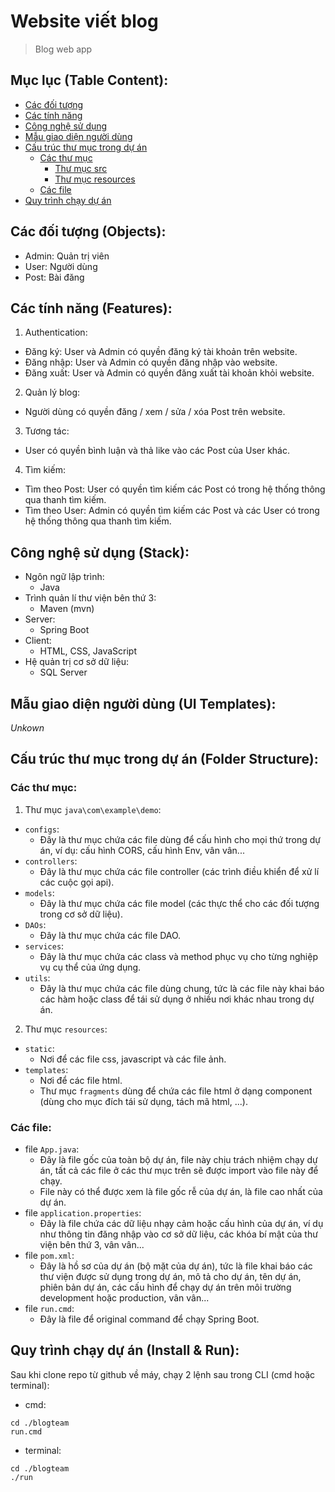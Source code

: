 # Website viết blog

> Blog web app

## Mục lục (Table Content):
- [Các đối tượng](#objects)
- [Các tính năng](#features)
- [Công nghệ sử dụng](#used-techs)
- [Mẫu giao diện người dùng](#ui-template)
- [Cấu trúc thư mục trong dự án](#folder-structure)
  - [Các thư mục](#folder-structure-folders)
    - [Thư mục src](#src-folder)
    - [Thư mục resources](#resources-folder)
  - [Các file](#folder-structure-files)
- [Quy trình chạy dự án](#app-running-procedure)

## Các đối tượng (Objects): <a name="objects"></a>
-	Admin: Quản trị viên
-	User: Người dùng
-	Post: Bài đăng

## Các tính năng (Features): <a name="features"></a>
1.	Authentication:
- Đăng ký: User và Admin có quyền đăng ký tài khoản trên website.
- Đăng nhập: User và Admin có quyền đăng nhập vào website.
- Đăng xuất: User và Admin có quyền đăng xuất tài khoản khỏi website.
2.	Quản lý blog:
- Người dùng có quyền đăng / xem / sửa / xóa Post trên website.
3.	Tương tác:
- User có quyền bình luận và thả like vào các Post của User khác.
4.	Tìm kiếm:
-	Tìm theo Post: User có quyền tìm kiếm các Post có trong hệ thống thông qua thanh tìm kiếm.
-	Tìm theo User:
Admin có quyền tìm kiếm các Post và các User có trong hệ thống thông qua thanh tìm kiếm.

## Công nghệ sử dụng (Stack): <a name="used-techs"></a>
- Ngôn ngữ lập trình:
  - Java 
- Trình quản lí thư viện bên thứ 3:
  - Maven (mvn)
- Server:
  - Spring Boot
- Client:
  - HTML, CSS, JavaScript
- Hệ quản trị cơ sở dữ liệu:
  - SQL Server

## Mẫu giao diện người dùng (UI Templates): <a name="ui-template"></a>
*Unkown*

## Cấu trúc thư mục trong dự án (Folder Structure): <a name="folder-structure"></a>

### Các thư mục: <a name="folder-structure-folders"></a>
1. Thư mục `java\com\example\demo`: <a name="src-folder"></a>
- `configs`:
  - Đây là thư mục chứa các file dùng để cấu hình cho mọi thứ trong dự án, ví dụ: cấu hình CORS, cấu hình Env, vân vân...
- `controllers`:
  - Đây là thư mục chứa các file controller (các trình điều khiển để xử lí các cuộc gọi api).
- `models`:
  - Đây là thư mục chứa các file model (các thực thể cho các đối tượng trong cơ sở dữ liệu).
- `DAOs`:
  - Đây là thư mục chứa các file DAO.
- `services`:
  - Đây là thư mục chứa các class và method phục vụ cho từng nghiệp vụ cụ thể của ứng dụng.
- `utils`:
  - Đây là thư mục chứa các file dùng chung, tức là các file này khai báo các hàm hoặc class để tái sử dụng ở nhiều nơi khác nhau trong dự án.
2. Thư mục `resources`: <a name="resources-folder"></a>
- `static`:
  - Nơi để các file css, javascript và các file ảnh.
- `templates`:
  - Nơi để các file html.
  - Thư mục `fragments` dùng để chứa các file html ở dạng component (dùng cho mục đích tái sử dụng, tách mã html, ...).

### Các file: <a name="folder-structure-files"></a>
- file `App.java`:
  - Đây là file gốc của toàn bộ dự án, file này chịu trách nhiệm chạy dự án, tất cả các file ở các thư mục trên sẽ được import vào file này để chạy.
  - File này có thể được xem là file gốc rễ của dự án, là file cao nhất của dự án.
- file `application.properties`:
  - Đây là file chứa các dữ liệu nhạy cảm hoặc cấu hình của dự án, ví dụ như thông tin đăng nhập vào cơ sở dữ liệu, các khóa bí mật của thư viện bên thứ 3, vân vân...
- file `pom.xml`:
  - Đây là hồ sơ của dự án (bộ mặt của dự án), tức là file khai báo các thư viện được sử dụng trong dự án, mô tả cho dự án, tên dự án, phiên bản dự án, các cấu hình để chạy dự án trên môi trường development hoặc production, vân vân...
- file `run.cmd`:
  - Đây là file để original command để chạy Spring Boot.

## Quy trình chạy dự án (Install & Run): <a name="app-running-procedure"></a>
Sau khi clone repo từ github về máy, chạy 2 lệnh sau trong CLI (cmd hoặc terminal):
- cmd:
```
cd ./blogteam
run.cmd
```
  - terminal:
```
cd ./blogteam
./run
```